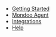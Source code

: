 - [Getting Started](get-started/#hello-mondoo)
- [Mondoo Agent](agent/)
- [Integrations](integration/)
- [Help](help)